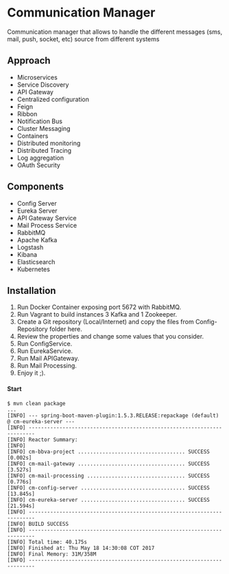 # Communication Manager
Communication manager that allows to handle the different messages (sms, mail, push, socket, etc) source from different systems

## Approach
- Microservices
- Service Discovery
- API Gateway
- Centralized configuration 
- Feign
- Ribbon
- Notification Bus
- Cluster Messaging  
- Containers
- Distributed monitoring
- Distributed Tracing 
- Log aggregation
- OAuth Security


## Components
- Config Server
- Eureka Server
- API Gateway Service
- Mail Process Service
- RabbitMQ
- Apache Kafka
- Logstash
- Kibana
- Elasticsearch
- Kubernetes


## Installation
1. Run Docker Container exposing port 5672 with RabbitMQ.
2. Run Vagrant to build instances 3 Kafka and 1 Zookeeper.
3. Create a Git repository (Local/Internet) and copy the files from Config-Repository folder here.
4. Review the properties and change some values that you consider.
5. Run ConfigService.
6. Run EurekaService.
7. Run Mail APIGateway.
8. Run Mail Processing.
9. Enjoy it ;).


#### Start
```
$ mvn clean package
...
[INFO] --- spring-boot-maven-plugin:1.5.3.RELEASE:repackage (default) @ cm-eureka-server ---
[INFO] ------------------------------------------------------------------------
[INFO] Reactor Summary:
[INFO]
[INFO] cm-bbva-project ................................... SUCCESS [0.002s]
[INFO] cm-mail-gateway ................................... SUCCESS [3.527s]
[INFO] cm-mail-processing ................................ SUCCESS [0.776s]
[INFO] cm-config-server .................................. SUCCESS [13.845s]
[INFO] cm-eureka-server .................................. SUCCESS [21.594s]
[INFO] ------------------------------------------------------------------------
[INFO] BUILD SUCCESS
[INFO] ------------------------------------------------------------------------
[INFO] Total time: 40.175s
[INFO] Finished at: Thu May 18 14:30:08 COT 2017
[INFO] Final Memory: 31M/358M
[INFO] ------------------------------------------------------------------------

```
